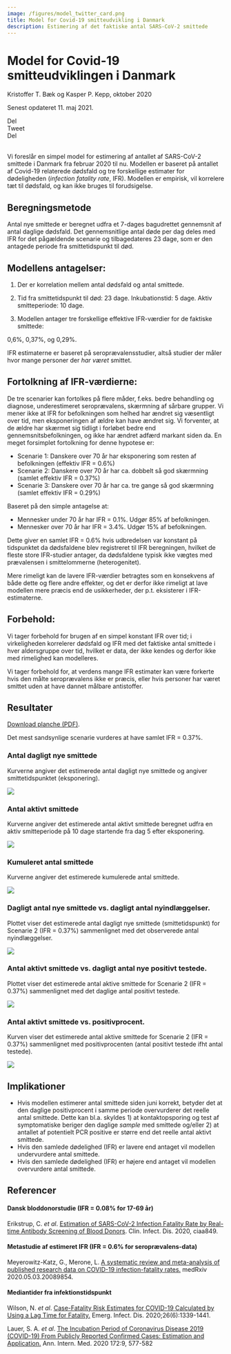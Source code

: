 ```yaml
---
image: /figures/model_twitter_card.png
title: Model for Covid-19 smitteudvikling i Danmark
description: Estimering af det faktiske antal SARS-CoV-2 smittede
---
```


# Model for Covid-19 smitteudviklingen i Danmark
Kristoffer T. Bæk og Kasper P. Kepp, oktober 2020

Senest opdateret 11. maj 2021.

<div class="likely">
    <div class="facebook">Del</div>
    <div class="twitter">Tweet</div>
    <div class="linkedin">Del</div>
</div>
<br>




Vi foreslår en simpel model for estimering af antallet af SARS-CoV-2 smittede i Danmark fra februar 2020 til nu. Modellen er baseret på antallet af Covid-19 relaterede dødsfald og tre forskellige estimater for dødeligheden (*infection fatality rate*, IFR). Modellen er empirisk, vil korrelere tæt til dødsfald, og kan ikke bruges til forudsigelse.

## Beregningsmetode

Antal nye smittede er beregnet udfra et 7-dages bagudrettet gennemsnit af antal daglige dødsfald. Det gennemsnitlige antal døde per dag deles med IFR for det pågældende scenarie og tilbagedateres 23 dage, som er den antagede periode fra smittetidspunkt til død.  


## Modellens antagelser:

1) Der er korrelation mellem antal dødsfald og antal smittede.

2) Tid fra smittetidspunkt til død: 23 dage. Inkubationstid: 5 dage. Aktiv smitteperiode: 10 dage.

3) Modellen antager tre forskellige effektive IFR-værdier for de faktiske smittede:

0,6%, 0,37%, og 0,29%.  

IFR estimaterne er baseret på seroprævalensstudier, altså studier der måler hvor mange personer der *har været* smittet.


## Fortolkning af IFR-værdierne:

De tre scenarier kan fortolkes på flere måder, f.eks. bedre behandling og diagnose, underestimeret seroprævalens, skærmning af sårbare grupper. Vi mener ikke at IFR for befolkningen som helhed har ændret sig væsentligt over tid, men eksponeringen af ældre kan have ændret sig. Vi forventer, at de ældre har skærmet sig tidligt i forløbet bedre end gennemsnitsbefolkningen, og ikke har ændret adfærd markant siden da. En meget forsimplet fortolkning  for denne hypotese er:

- Scenarie 1: Danskere over 70 år har eksponering som resten af befolkningen (effektiv IFR = 0.6%)
- Scenarie 2: Danskere over 70 år har ca. dobbelt så god skærmning (samlet effektiv IFR = 0.37%)
- Scenarie 3: Danskere over 70 år har ca. tre gange så god skærmning (samlet effektiv IFR = 0.29%)

Baseret på den simple antagelse at:
- Mennesker under 70 år har IFR = 0.1%. Udgør 85% af befolkningen.
- Mennesker over 70 år har IFR = 3.4%. Udgør 15% af befolkningen.

Dette giver en samlet IFR = 0.6% hvis udbredelsen var konstant på tidspunktet da dødsfaldene blev registreret til IFR beregningen, hvilket de fleste store IFR-studier antager, da dødsfaldene typisk ikke vægtes med prævalensen i smittelommerne (heterogenitet).

Mere rimeligt kan de lavere IFR-værdier betragtes som en konsekvens af både dette og flere andre effekter, og det er derfor ikke rimeligt at lave modellen mere præcis end de usikkerheder, der p.t. eksisterer i IFR-estimaterne.

## Forbehold:
Vi tager forbehold for brugen af en simpel konstant IFR over tid; i virkeligheden korrelerer dødsfald og IFR med det faktiske antal smittede i hver aldersgruppe over tid, hvilket er data, der ikke kendes og derfor ikke med rimelighed kan modelleres.

Vi tager forbehold for, at verdens mange IFR estimater kan være forkerte hvis den målte seroprævalens ikke er præcis, eller hvis personer har været smittet uden at have dannet målbare antistoffer.

## Resultater

[Download planche (PDF)](/figures/Baek_Kepp_model_poster.pdf).

Det mest sandsynlige scenarie vurderes at have samlet IFR = 0.37%.

### Antal dagligt nye smittede
Kurverne angiver det estimerede antal dagligt nye smittede og angiver smittetidspunktet (eksponering).

![](/figures/BK_new_infected.png)

### Antal aktivt smittede
Kurverne angiver det estimerede antal aktivt smittede beregnet udfra en aktiv smitteperiode på 10 dage startende fra dag 5 efter eksponering.

![](/figures/BK_active_infected.png)

### Kumuleret antal smittede
Kurverne angiver det estimerede kumulerede antal smittede.

![](/figures/BK_cumulated.png)


### Dagligt antal nye smittede vs. dagligt antal nyindlæggelser.
Plottet viser det estimerede antal dagligt nye smittede (smittetidspunkt) for Scenarie 2 (IFR = 0.37%) sammenlignet med det observerede antal nyindlæggelser.

![](/figures/BK_new_infected_admitted.png)

### Antal aktivt smittede vs. dagligt antal nye positivt testede.
Plottet viser det estimerede antal aktive smittede for Scenarie 2 (IFR = 0.37%) sammenlignet med det daglige antal positivt testede.

![](/figures/BK_active_infected_cases.png)

### Antal aktivt smittede vs. positivprocent.
Kurven viser det estimerede antal aktive smittede for Scenarie 2 (IFR = 0.37%) sammenlignet med positivprocenten (antal positivt testede ifht antal testede).

![](/figures/BK_active_infected_pct.png)

## Implikationer
- Hvis modellen estimerer antal smittede siden juni korrekt, betyder det at den daglige positivprocent i samme periode overvurderer det reelle antal smittede. Dette kan bl.a. skyldes 1) at kontaktopsporing og test af symptomatiske beriger den daglige *sample* med smittede og/eller 2) at antallet af potentielt PCR positive er større end det reelle antal aktivt smittede.
- Hvis den samlede dødelighed (IFR) er lavere end antaget vil modellen undervurdere antal smittede.
- Hvis den samlede dødelighed (IFR) er højere end antaget vil modellen overvurdere antal smittede.


## Referencer

#### Dansk bloddonorstudie (IFR = 0.08% for 17-69 år)

Erikstrup, C. *et al*. [Estimation of SARS-CoV-2 Infection Fatality Rate by Real-time Antibody Screening of Blood Donors](https://academic.oup.com/cid/advance-article/doi/10.1093/cid/ciaa849/5862661). Clin. Infect. Dis. 2020, ciaa849.

#### Metastudie af estimeret IFR (IFR = 0.6% for seroprævalens-data)
Meyerowitz-Katz, G., Merone, L. [A systematic review and meta-analysis of published research data on COVID-19 infection-fatality rates.](https://www.medrxiv.org/content/10.1101/2020.05.03.20089854v4) medRxiv 2020.05.03.20089854.

#### Mediantider fra infektionstidspunkt
Wilson, N. *et al*. [Case-Fatality Risk Estimates for COVID-19 Calculated by Using a Lag Time for Fatality.](https://dx.doi.org/10.3201/eid2606.200320) Emerg. Infect. Dis. 2020;26(6):1339-1441.

Lauer, S. A. *et al*. [The Incubation Period of Coronavirus Disease 2019 (COVID-19) From Publicly Reported Confirmed Cases: Estimation and Application.](https://doi.org/10.7326/M20-0504) Ann. Intern. Med. 2020 172:9, 577-582

